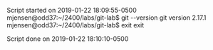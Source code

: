 Script started on 2019-01-22 18:09:55-0500
mjensen@odd37:~/2400/labs/git-lab$ git --version
git version 2.17.1
mjensen@odd37:~/2400/labs/git-lab$ exit
exit

Script done on 2019-01-22 18:10:10-0500
